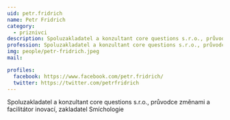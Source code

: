 ```yaml
---
uid: petr.fridrich
name: Petr Fridrich
category:
  - priznivci
description: Spoluzakladatel a konzultant core questions s.r.o., průvodce změnami a facilitátor inovací, zakladatel Smíchologie
profession: Spoluzakladatel a konzultant core questions s.r.o., průvodce změnami a facilitátor inovací, zakladatel Smíchologie
img: people/petr-fridrich.jpeg
mail:

profiles:
  facebook: https://www.facebook.com/petr.fridrich/
  twitter: https://twitter.com/petrfridrich
---
```


Spoluzakladatel a konzultant core questions s.r.o., průvodce změnami a facilitátor inovací, zakladatel Smíchologie
